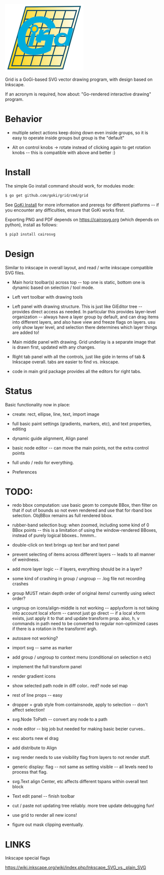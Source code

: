 ![alt tag](logo/grid-icon.png)

Grid is a GoGi-based SVG vector drawing program, with design based on Inkscape.

If an acronym is required, how about: "Go-rendered interactive drawing" program.

# Behavior

* multiple select actions keep doing down even inside groups, so it is easy to operate inside groups but group is the "default"

* Alt on control knobs -> rotate instead of clicking again to get rotation knobs -- this is compatible with above and better :)

# Install

The simple Go install command should work, for modules mode: 

```bash
$ go get github.com/goki/grid/cmd/grid
```

See [GoKi Install](https://github.com/goki/gi/wiki/Install) for more information and prereqs for different platforms -- if you encounter any difficulties, ensure that GoKi works first.

Exporting PNG and PDF depends on https://cairosvg.org (which depends on python), install as follows:

```bash
$ pip3 install cairosvg
```

# Design

Similar to inkscape in overall layout, and read / write inkscape compatible SVG files.

* Main horiz toolbar(s) across top -- top one is static, bottom one is dynamic based on selection / tool mode.

* Left vert toolbar with drawing tools

* Left panel with drawing structure.  This is just like GiEditor tree -- provides direct access as needed.  In particular this provides layer-level organization -- always have a layer group by default, and can drag items into different layers, and also have view and freeze flags on layers.  usu only show layer level, and selection there determines which layer things are added to!

* Main middle panel with drawing.  Grid underlay is a separate image that is drawn first, updated with any changes.

* Right tab panel with all the controls, just like gide in terms of tab & Inkscape overall. tabs are easier to find vs. inkscape.

* code in main grid package provides all the editors for right tabs.

# Status

Basic functionality now in place:

* create: rect, ellipse, line, text, import image

* full basic paint settings (gradients, markers, etc), and text properties, editing

* dynamic guide alignment, Align panel

* basic node editor -- can move the main points, not the extra control points

* full undo / redo for everything.

* Preferences 

# TODO:

* redo bbox computation: use basic geom to compute BBox, then filter on that if out of bounds so not even rendered and use that for rband box selection.  ObjBBox remains as full rendered bbox.

* rubber-band selection bug: when zoomed, including some kind of 0 BBox points -- this is a limitation of
 using the window-rendered BBoxes, instead of purely logical bboxes.. hmmm..

* double-click on text brings up text bar and text panel

* prevent selecting of items across different layers -- leads to all manner of weirdness.
* add more layer logic -- if layers, everything should be in a layer?

* some kind of crashing in group / ungroup -- .log file not recording crashes

* group MUST retain depth order of original items!  currently using select order?

* ungroup on icons/align-middle is not working -- applyxform is not taking into account
local xform -- cannot just go direct -- if a local xform exists, just apply it to that
and update transform prop.  also, h, v commands in path need to be converted to regular 
non-optimized cases if there is a rotation in the transform!  argh.

* autosave not working?

* import svg -- same as marker

* add group / ungroup to context menu (conditional on selection n etc)

* implement the full transform panel

* render gradient icons

* show selected path node in diff color..  red?  node sel map

* rest of line props -- easy

* dropper = grab style from containsnode, apply to selection -- don't affect selection!

* svg.Node ToPath -- convert any node to a path
* node editor -- big job but needed for making basic bezier curves..

* esc aborts new el drag

* add distribute to Align

* svg render needs to use visibility flag from layers to not render stuff.
* generic display: flag -- not same as setting visible -- all levels
  need to process that flag.

* svg.Text align Center, etc affects different tspans within overall text block
* Text edit panel -- finish toolbar

* cut / paste not updating tree reliably.  more tree update debugging fun!

* use grid to render all new icons!

* figure out mask clipping eventually.


# LINKS

Inkscape special flags

https://wiki.inkscape.org/wiki/index.php/Inkscape_SVG_vs._plain_SVG


